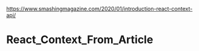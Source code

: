https://www.smashingmagazine.com/2020/01/introduction-react-context-api/
# React_Context_From_Article
